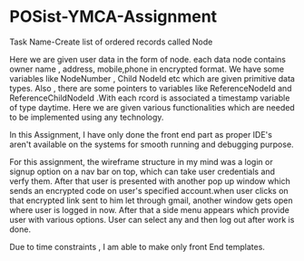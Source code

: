 # POSist-YMCA-Assignment
Task Name-Create list of ordered records called Node


Here we are given user data in the form of node. each data node contains owner name , address, mobile,phone in encrypted format. We have some variables like NodeNumber , Child NodeId etc which are given primitive data types. Also , there are some pointers to variables like ReferenceNodeId and ReferenceChildNodeId .With each rcord is associated a timestamp variable of type daytime.
Here we are given various functionalities which are needed to be implemented using any technology.

In this Assignment, I have only done the front end part as proper IDE's aren't available on the systems for smooth running and debugging purpose.

For this assignment, the wireframe structure in my mind was a login or signup option on a nav bar on top, which can take user credentials and verfy them. After that user is presented with another pop up window which sends an encrypted code on user's specified account.when user clicks on that encrypted link sent to him let through gmail, another window gets open where user is logged in now. After that a side menu appears which provide user with various options. User can select any and then log out after work is done.

Due to time constraints , I am able to make only front End templates.
